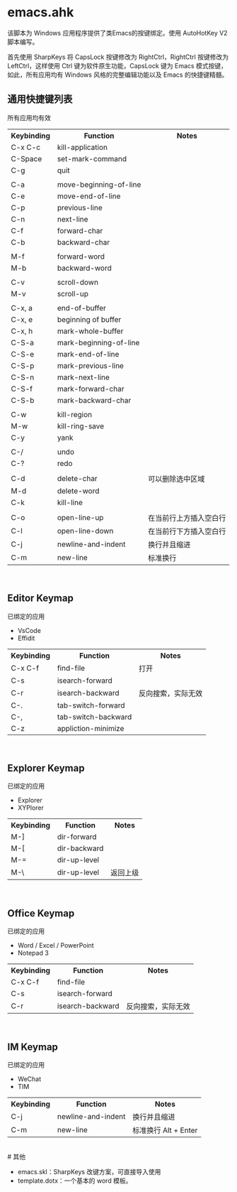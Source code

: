 # emacs.ahk
该脚本为 Windows 应用程序提供了类Emacs的按键绑定。使用 AutoHotKey V2 脚本编写。

首先使用 SharpKeys 将 CapsLock 按键修改为 RightCtrl，RightCtrl 按键修改为 LeftCtrl，这样使用 Ctrl 键为软件原生功能，CapsLock 键为 Emacs 模式按键，如此，所有应用均有 Windows 风格的完整编辑功能以及 Emacs 的快捷键精髓。


## 通用快捷键列表
所有应用均有效
<table>
  <tr>
    <th>Keybinding</th>
    <th>Function</th>
    <th>Notes</th>
  </tr>
  <tr>
    <td>C-x C-c</td>
    <td>kill-application</td>
    <td></td>
  </tr>
  <tr>
    <td>C-Space</td>
    <td>set-mark-command</td>
    <td></td>
  </tr>
  <tr>
    <td>C-g</td>
    <td>quit</td>
    <td></td>
  </tr>

  <tr>
    <td></td>
    <td></td>
    <td></td>
  </tr>

  <tr>
    <td>C-a</td>
    <td>move-beginning-of-line</td>
    <td></td>
  </tr>
  <tr>
    <td>C-e</td>
    <td>move-end-of-line</td>
    <td></td>
  </tr>
  <tr>
    <td>C-p</td>
    <td>previous-line</td>
    <td></td>
  </tr>
  <tr>
    <td>C-n</td>
    <td>next-line</td>
    <td></td>
  </tr>
  <tr>
    <td>C-f</td>
    <td>forward-char</td>
    <td></td>
  </tr>
  <tr>
    <td>C-b</td>
    <td>backward-char</td>
    <td></td>
  </tr>

  <tr>
    <td></td>
    <td></td>
    <td></td>
  </tr>

  <tr>
    <td>M-f</td>
    <td>forward-word</td>
    <td></td>
  </tr>
  <tr>
    <td>M-b</td>
    <td>backward-word</td>
    <td></td>
  </tr>

  <tr>
    <td></td>
    <td></td>
    <td></td>
  </tr>

  <tr>
    <td>C-v</td>
    <td>scroll-down</td>
    <td></td>
  </tr>
  <tr>
    <td>M-v</td>
    <td>scroll-up</td>
    <td></td>
  </tr>

  <tr>
    <td></td>
    <td></td>
    <td></td>
  </tr>

  <tr>
    <td>C-x, a</td>
    <td>end-of-buffer</td>
    <td></td>
  </tr>
  <tr>
    <td>C-x, e</td>
    <td>beginning of buffer</td>
    <td></td>
  </tr>
  <tr>
    <td>C-x, h</td>
    <td>mark-whole-buffer</td>
    <td></td>
  </tr>

  <tr>
    <td>C-S-a</td>
    <td>mark-beginning-of-line</td>
    <td></td>
  </tr>
  <tr>
    <td>C-S-e</td>
    <td>mark-end-of-line</td>
    <td></td>
  </tr>
  <tr>
    <td>C-S-p</td>
    <td>mark-previous-line</td>
    <td></td>
  </tr>
  <tr>
    <td>C-S-n</td>
    <td>mark-next-line</td>
    <td></td>
  </tr>
  <tr>
    <td>C-S-f</td>
    <td>mark-forward-char</td>
    <td></td>
  </tr>
  <tr>
    <td>C-S-b</td>
    <td>mark-backward-char</td>
    <td></td>
  </tr>

  <tr>
    <td></td>
    <td></td>
    <td></td>
  </tr>

  <tr>
    <td>C-w</td>
    <td>kill-region</td>
    <td></td>
  </tr>
  <tr>
    <td>M-w</td>
    <td>kill-ring-save</td>
    <td></td>
  </tr>
  <tr>
    <td>C-y</td>
    <td>yank</td>
    <td></td>
  </tr>

  <tr>
    <td></td>
    <td></td>
    <td></td>
  </tr>

  <tr>
    <td>C-/</td>
    <td>undo</td>
    <td></td>
  </tr>
  <tr>
    <td>C-?</td>
    <td>redo</td>
    <td></td>
  </tr>

  <tr>
    <td></td>
    <td></td>
    <td></td>
  </tr>

  <tr>
    <td>C-d</td>
    <td>delete-char</td>
    <td>可以删除选中区域</td>
  </tr>
  <tr>
    <td>M-d</td>
    <td>delete-word</td>
    <td></td>
  </tr>
  <tr>
    <td>C-k</td>
    <td>kill-line</td>
    <td></td>
  </tr>

  <tr>
    <td></td>
    <td></td>
    <td></td>
  </tr>

  <tr>
    <td>C-o</td>
    <td>open-line-up</td>
    <td>在当前行上方插入空白行</td>
  </tr>
  <tr>
    <td>C-l</td>
    <td>open-line-down</td>
    <td>在当前行下方插入空白行</td>
  </tr>
  <tr>
    <td>C-j</td>
    <td>newline-and-indent</td>
    <td>换行并且缩进</td>
  </tr>
  <tr>
    <td>C-m</td>
    <td>new-line</td>
    <td>标准换行</td>
  </tr>
</table>

<br>

## Editor Keymap
已绑定的应用
+ VsCode
+ Effidit
<table>
  <tr>
    <th>Keybinding</th>
    <th>Function</th>
    <th>Notes</th>
  </tr>
  <tr>
    <td>C-x C-f</td>
    <td>find-file</td>
    <td>打开</td>
  </tr>
  <tr>
    <td>C-s</td>
    <td>isearch-forward</td>
    <td></td>
  </tr>
  <tr>
    <td>C-r</td>
    <td>isearch-backward</td>
    <td>反向搜索，实际无效</td>
  </tr>
  <tr>
    <td>C-.</td>
    <td>tab-switch-forward</td>
    <td></td>
  </tr>
  <tr>
    <td>C-,</td>
    <td>tab-switch-backward</td>
    <td></td>
  </tr>
  <tr>
    <td>C-z</td>
    <td>appliction-minimize</td>
    <td></td>
  </tr>
</table>

<br>

## Explorer Keymap
已绑定的应用
+ Explorer
+ XYPlorer
<table>
  <tr>
    <th>Keybinding</th>
    <th>Function</th>
    <th>Notes</th>
  </tr>
  <tr>
    <td>M-]</td>
    <td>dir-forward</td>
    <td></td>
  </tr>
  <tr>
    <td>M-[</td>
    <td>dir-backward</td>
    <td></td>
  </tr>
  <tr>
    <td>M-=</td>
    <td>dir-up-level</td>
    <td></td>
  </tr>
  <tr>
    <td>M-\</td>
    <td>dir-up-level</td>
    <td>返回上级</td>
  </tr>
</table>

<br>

## Office Keymap
已绑定的应用
+ Word / Excel / PowerPoint
+ Notepad 3
<table>
  <tr>
    <th>Keybinding</th>
    <th>Function</th>
    <th>Notes</th>
  </tr>
  <tr>
    <td>C-x C-f</td>
    <td>find-file</td>
    <td></td>
  </tr>
  <tr>
    <td>C-s</td>
    <td>isearch-forward</td>
    <td></td>
  </tr>
  <tr>
    <td>C-r</td>
    <td>isearch-backward</td>
    <td>反向搜索，实际无效</td>
  </tr>
</table>

<br>

## IM Keymap
已绑定的应用
+ WeChat
+ TIM
<table>
  <tr>
    <th>Keybinding</th>
    <th>Function</th>
    <th>Notes</th>
  </tr>
  <tr>
    <td>C-j</td>
    <td>newline-and-indent</td>
    <td>换行并且缩进</td>
  </tr>
  <tr>
    <td>C-m</td>
    <td>new-line</td>
    <td>标准换行 Alt + Enter</td>
  </tr>
</table>

<br>
# 其他

+ emacs.skl：SharpKeys 改键方案，可直接导入使用
+ template.dotx：一个基本的 word 模板。